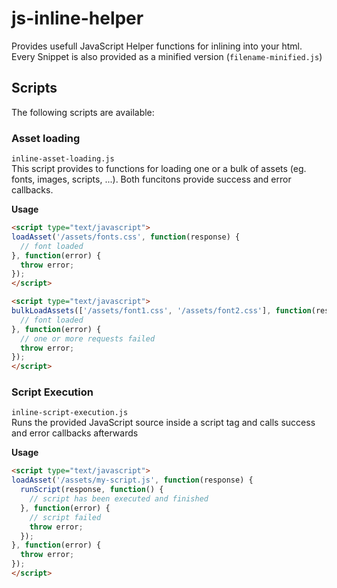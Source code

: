 # js-inline-helper
Provides usefull JavaScript Helper functions for inlining into your html. Every Snippet is also provided as a minified version (`filename-minified.js`)

## Scripts
The following scripts are available:

### Asset loading 
`inline-asset-loading.js`   
This script provides to functions for loading one or a bulk of assets (eg. fonts, images, scripts, ...). Both funcitons provide success and error callbacks.

**Usage**    
```html
<script type="text/javascript">
loadAsset('/assets/fonts.css', function(response) {
  // font loaded
}, function(error) {
  throw error;
});
</script>

<script type="text/javascript">
bulkLoadAssets(['/assets/font1.css', '/assets/font2.css'], function(responses) {
  // font loaded
}, function(error) {
  // one or more requests failed
  throw error;
});
</script>
```

### Script Execution
`inline-script-execution.js`   
Runs the provided JavaScript source inside a script tag and calls success and error callbacks afterwards

**Usage**    
```html
<script type="text/javascript">
loadAsset('/assets/my-script.js', function(response) {
  runScript(response, function() {
    // script has been executed and finished
  }, function(error) {
    // script failed
    throw error;
  });
}, function(error) {
  throw error;
});
</script>
```
